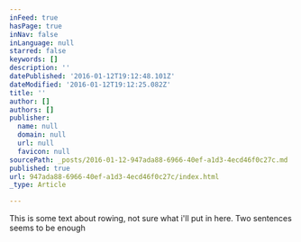 ```yaml
---
inFeed: true
hasPage: true
inNav: false
inLanguage: null
starred: false
keywords: []
description: ''
datePublished: '2016-01-12T19:12:48.101Z'
dateModified: '2016-01-12T19:12:25.082Z'
title: ''
author: []
authors: []
publisher:
  name: null
  domain: null
  url: null
  favicon: null
sourcePath: _posts/2016-01-12-947ada88-6966-40ef-a1d3-4ecd46f0c27c.md
published: true
url: 947ada88-6966-40ef-a1d3-4ecd46f0c27c/index.html
_type: Article

---
```

This is some text about rowing, not sure what i'll put in here. Two sentences seems to be enough